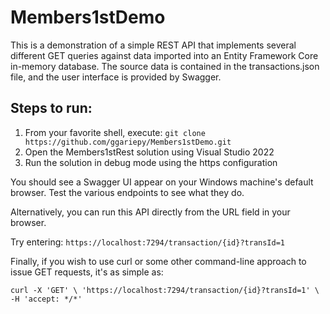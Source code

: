 # Members1stDemo

This is a demonstration of a simple REST API that implements several different GET queries against data imported into an 
Entity Framework Core in-memory database.  The source data is contained in the transactions.json file, and the user interface
is provided by Swagger.

## Steps to run:

 1. From your favorite shell, execute:
    `git clone https://github.com/ggariepy/Members1stDemo.git`
 1. Open the Members1stRest solution using Visual Studio 2022
 1. Run the solution in debug mode using the https configuration
 
You should see a Swagger UI appear on your Windows machine's default browser.  Test the various endpoints to see what they do.

Alternatively, you can run this API directly from the URL field in your browser.  

Try entering:
`https://localhost:7294/transaction/{id}?transId=1` 

Finally, if you wish to use curl or some other command-line approach to issue GET requests, it's as simple as:


`curl -X 'GET' \
  'https://localhost:7294/transaction/{id}?transId=1' \
  -H 'accept: */*'`
